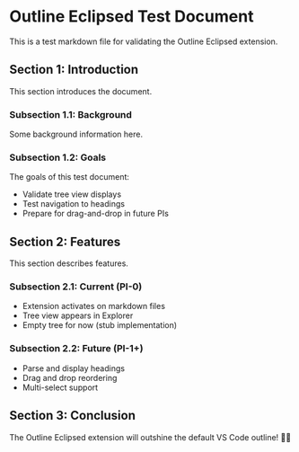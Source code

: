 # Outline Eclipsed Test Document

This is a test markdown file for validating the Outline Eclipsed extension.

## Section 1: Introduction

This section introduces the document.

### Subsection 1.1: Background

Some background information here.

### Subsection 1.2: Goals

The goals of this test document:
- Validate tree view displays
- Test navigation to headings
- Prepare for drag-and-drop in future PIs

## Section 2: Features

This section describes features.

### Subsection 2.1: Current (PI-0)

- Extension activates on markdown files
- Tree view appears in Explorer
- Empty tree for now (stub implementation)

### Subsection 2.2: Future (PI-1+)

- Parse and display headings
- Drag and drop reordering
- Multi-select support

## Section 3: Conclusion

The Outline Eclipsed extension will outshine the default VS Code outline! 🌙✨
